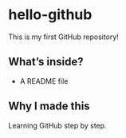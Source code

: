 # hello-github

This is my first GitHub repository!

## What’s inside?
- A README file

## Why I made this
Learning GitHub step by step.
